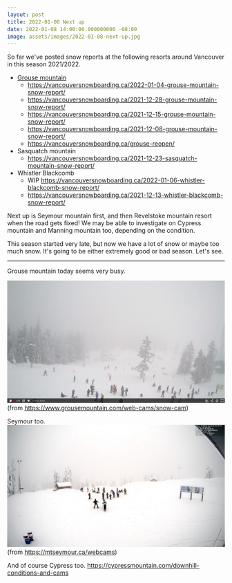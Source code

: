 ```yaml
---
layout: post
title: 2022-01-08 Next up
date: 2022-01-08 14:00:00.000000000 -08:00
image: assets/images/2022-01-08-next-up.jpg
---
```


So far we've posted snow reports at the following resorts around Vancouver in this season 2021/2022.

* [Grouse mountain](https://vancouversnowboarding.ca/grouse-mountain/)
    * <https://vancouversnowboarding.ca/2022-01-04-grouse-mountain-snow-report/>
    * <https://vancouversnowboarding.ca/2021-12-28-grouse-mountain-snow-report/>
    * <https://vancouversnowboarding.ca/2021-12-15-grouse-mountain-snow-report/>
    * <https://vancouversnowboarding.ca/2021-12-08-grouse-mountain-snow-report/>
    * <https://vancouversnowboarding.ca/grouse-reopen/>
* Sasquatch mountain
    * <https://vancouversnowboarding.ca/2021-12-23-sasquatch-mountain-snow-report/>
* Whistler Blackcomb
    * WIP https://vancouversnowboarding.ca/2022-01-06-whistler-blackcomb-snow-report/
    * <https://vancouversnowboarding.ca/2021-12-13-whistler-blackcomb-snow-report/>

Next up is Seymour mountain first, and then Revelstoke mountain resort when the road gets fixed! We may be able to investigate on Cypress mountain and Manning mountain too, depending on the condition.

This season started very late, but now we have a lot of snow or maybe too much snow. It's going to be either extremely good or bad season. Let's see.

---

Grouse mountain today seems very busy.


![](/assets/images/2022-01-08-snow-cam.png)
(from <https://www.grousemountain.com/web-cams/snow-cam>)

Seymour too.
![](/assets/images/2022-01-08-seymour.jpg)
(from <https://mtseymour.ca/webcams>)

And of course Cypress too.
<https://cypressmountain.com/downhill-conditions-and-cams>
